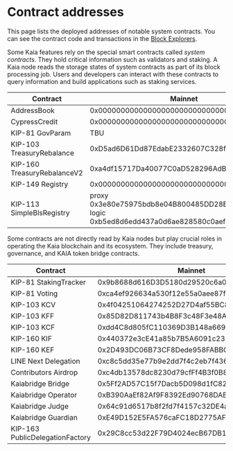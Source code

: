 # Contract addresses

This page lists the deployed addresses of notable system contracts. You can see the contract code and transactions in the [Block Explorers](../../build/tools/block-explorers).

Some Kaia features rely on the special smart contracts called *system contracts*. They hold critical information such as validators and staking. A Kaia node reads the storage states of system contracts as part of its block processing job. Users and developers can interact with these contracts to query information and build applications such as staking services.

| Contract                    | Mainnet                                    | Kairos                                     |
| ---                         | ---                                        | ---                                        |
| AddressBook                 | 0x0000000000000000000000000000000000000400 | 0x0000000000000000000000000000000000000400 |
| CypressCredit               | 0x0000000000000000000000000000000000000000 | n/a                                        |
| KIP-81 GovParam             | TBU                                        | 0x84214cec245d752a9f2faf355b59ddf7f58a6edb |
| KIP-103 TreasuryRebalance   | 0xD5ad6D61Dd87EdabE2332607C328f5cc96aeCB95 | 0xD5ad6D61Dd87EdabE2332607C328f5cc96aeCB95 |
| KIP-160 TreasuryRebalanceV2 | 0xa4df15717Da40077C0aD528296AdBBd046579Ee9 | 0x3D478E73c9dBebB72332712D7265961B1868d193 |
| KIP-149 Registry            | 0x0000000000000000000000000000000000000401 | 0x0000000000000000000000000000000000000401 |
| KIP-113 SimpleBlsRegistry   | proxy 0x3e80e75975bdb8e04B800485DD28BebeC6d97679 <br/> logic 0xb5ed8d6edd437a0d6ae828580c0aef5678d87f1a | proxy 0x4BEed0651C46aE5a7CB3b7737345d2ee733789e6 <br/> logic 0x6751096fe72d835307d7e635aed51296948b93c5 |

Some contracts are not directly read by Kaia nodes but play crucial roles in operating the Kaia blockchain and its ecosystem. They include treasury, governance, and KAIA token bridge contracts.

| Contract                        | Mainnet                                    | Kairos                                     |
| ---                             | ---                                        | ---                                        |
| KIP-81 StakingTracker           | 0x9b8688d616D3D5180d29520c6a0E28582E82BF4d | 0x8Fe0f06DF2C95B8D5D9D4232405614E505Ab04C0 |
| KIP-81 Voting                   | 0xca4ef926634a530f12e55a0aee87f195a7b22aa3 | 0x2C41DdBF0239cEaa75325D66809d0199F368188b |
| KIP-103 KCV                     | 0x4f04251064274252D27D4af55BC85b68B3adD992 | 0xaa8d19a5e17e9e1bA693f13aB0E079d274a7e51E |
| KIP-103 KFF                     | 0x85D82D811743b4B8F3c48F3e48A1664d1FfC2C10 | 0x8B537f5BC7d176a94D7bF63BeFB81586EB3D1c0E |
| KIP-103 KCF                     | 0xdd4C8d805fC110369D3B148a6692F283ffBDCcd3 | 0x47E3DbB8c1602BdB0DAeeE89Ce59452c4746CA1C |
| KIP-160 KIF                     | 0x440372e3cE41a85b7B5A6091c232470d186367D5 | 0x8436e5BD1A6D622c278c946E2F8988a26136A16F |
| KIP-160 KEF                     | 0x2D493DC06B73CF8Dede958FABBC9d62C31fA0926 | 0x819d4b7245164e6A94341F4b5C2ae587372BB669 |
| LINE Next Delegation            | 0xc8c5dd35e77b9e2dd7f4c2eb7f436d34d04a059b | 0x8436e5BD1A6D622c278c946E2F8988a26136A16F |
| Contributors Airdrop            | 0xc4db13578dc8230d79cfFf4B3f0B8dD1f171360b | 0xb90e8A1D5434a191c42bd2E12a51DA1d96Debe67 |
| Kaiabridge Bridge               | 0x5Ff2AD57C15f7Dacb5D098d1fC82DAF482884f99 | 0x4cE2b3dC804B35aC43F96B266B50Bc9fE69A97C2 |
| Kaiabridge Operator             | 0xB390AaEf82Af9F8392Ed90768DABF91164c59619 | 0x8afe7C44C0293fd69baF444743e224Da1886760A |
| Kaiabridge Judge                | 0x64c91d6517b8f2fd7f4157c32DE4acfe1AeA2611 | 0x3735Ba95cca5DEd47Fa5b202a2Bbda4c63c0B1DD |
| Kaiabridge Guardian             | 0xE49D152E5FA576caFC18D2775AF4E58C135a6851 | 0xc9e8342C1da4c89A423258d9030414331b4761Cf |
| KIP-163 PublicDelegationFactory | 0x29C8cc53d22F79D4024ecB67DB1a09b37bCdE415 | 0x98c47c2cda854cbb025d47de72149a7ec238ec33 |

